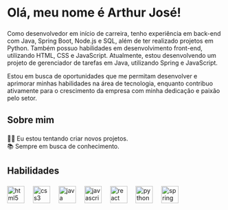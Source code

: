 <h1 align="left">Olá, meu nome é Arthur José!</h1>

###

<p align="left">Como desenvolvedor em início de carreira, tenho experiência em back-end com Java, Spring Boot,
Node.js e SQL, além de ter realizado projetos em Python. Também possuo habilidades em desenvolvimento
front-end, utilizando HTML, CSS e JavaScript. Atualmente, estou desenvolvendo um projeto de
gerenciador de tarefas em Java, utilizando Spring e JavaScript.</p>
<p align="left">Estou em busca de oportunidades que me permitam desenvolver e aprimorar minhas habilidades na área de tecnologia, enquanto contribuo ativamente para o crescimento da empresa com minha dedicação e paixão pelo setor.</p>

###

<h2 align="left">Sobre mim</h2>

###

<p align="left">👨‍💻 Eu estou tentando criar novos projetos.<br>📚 Sempre em busca de conhecimento.</p>

###

<h2 align="left">Habilidades</h2>

###

<div align="left">
  <img src="https://cdn.jsdelivr.net/gh/devicons/devicon/icons/html5/html5-original.svg" height="40" alt="html5 logo"  />
  <img width="12" />
  <img src="https://cdn.jsdelivr.net/gh/devicons/devicon/icons/css3/css3-original.svg" height="40" alt="css3 logo"  />
  <img width="12" />
  <img src="https://cdn.jsdelivr.net/gh/devicons/devicon/icons/java/java-original.svg" height="40" alt="java logo"  />
  <img width="12" />
  <img src="https://cdn.jsdelivr.net/gh/devicons/devicon/icons/javascript/javascript-original.svg" height="40" alt="javascript logo"  />
  <img width="12" />
  <img src="https://cdn.jsdelivr.net/gh/devicons/devicon/icons/react/react-original.svg" height="40" alt="react logo"  />
  <img width="12" />
  <img src="https://cdn.jsdelivr.net/gh/devicons/devicon/icons/python/python-original.svg" height="40" alt="python logo"  />
  <img width="12" />
  <img src="https://cdn.jsdelivr.net/gh/devicons/devicon/icons/spring/spring-original.svg" height="40" alt="spring logo"  />
</div>

###
